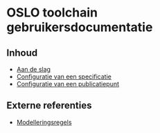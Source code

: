 # OSLO toolchain gebruikersdocumentatie

## Inhoud
* [Aan de slag](aan-de-slag.md)
* [Configuratie van een specificatie](configuratie-van-een-specificatie.md)
* [Configuratie van een publicatiepunt](configuratie-van-een-publicatiepunt.md)

## Externe referenties
* [Modelleringsregels](https://github.com/Informatievlaanderen/OSLO-handleiding/blob/master/Modellering/OSLO-Modelleringsregels.pdf)
